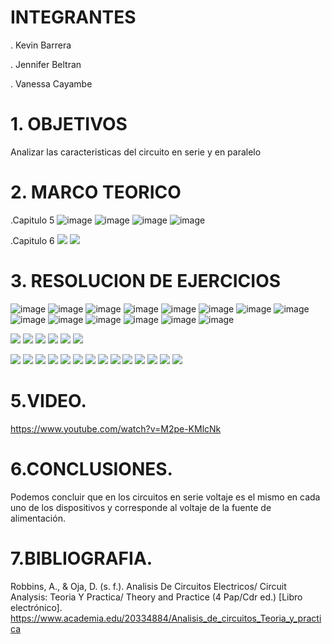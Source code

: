# INTEGRANTES

. Kevin Barrera

. Jennifer Beltran

. Vanessa Cayambe

# 1. OBJETIVOS

  Analizar las caracteristicas del circuito en serie y en paralelo

# 2. MARCO TEORICO

.Capitulo 5
![image](https://user-images.githubusercontent.com/84421020/122847498-6d5ef380-d2cd-11eb-9a48-234e86a6519c.png)
![image](https://user-images.githubusercontent.com/84421020/122847509-7223a780-d2cd-11eb-9792-f9f3780331e6.png)
![image](https://user-images.githubusercontent.com/84421020/122847515-78198880-d2cd-11eb-81ea-3255d253cc2e.png)
![image](https://user-images.githubusercontent.com/84421020/122847523-7cde3c80-d2cd-11eb-93fe-6c98dfe40834.png)


.Capitulo 6
![](https://github.com/Kevinsan21/Imagenes33333/blob/main/Capitulo6.jpg)
![](https://github.com/Kevinsan21/Imagenes33333/blob/main/Capitulo7.jpg)
# 3. RESOLUCION DE EJERCICIOS

![image](https://user-images.githubusercontent.com/84421020/122847607-a4cda000-d2cd-11eb-8997-018fe0488d8d.png)
![image](https://user-images.githubusercontent.com/84421020/122847615-aa2aea80-d2cd-11eb-9535-cd24652506b4.png)
![image](https://user-images.githubusercontent.com/84421020/122847622-aeef9e80-d2cd-11eb-861c-f8d3d9be5484.png)
![image](https://user-images.githubusercontent.com/84421020/122847632-b3b45280-d2cd-11eb-9928-d3a55421ae6d.png)
![image](https://user-images.githubusercontent.com/84421020/122847640-b8790680-d2cd-11eb-8fd2-86e1554af7ea.png)
![image](https://user-images.githubusercontent.com/84421020/122847649-be6ee780-d2cd-11eb-9b75-672204648ed8.png)
![image](https://user-images.githubusercontent.com/84421020/122847656-c29b0500-d2cd-11eb-85bf-28647bde4975.png)
![image](https://user-images.githubusercontent.com/84421020/122847671-c75fb900-d2cd-11eb-929d-b158fb303fd0.png)
![image](https://user-images.githubusercontent.com/84421020/122847684-cb8bd680-d2cd-11eb-9a05-a16a73dfc2b5.png)
![image](https://user-images.githubusercontent.com/84421020/122847696-cfb7f400-d2cd-11eb-91e5-dd6f481c16a9.png)
![image](https://user-images.githubusercontent.com/84421020/122847711-d6466b80-d2cd-11eb-9953-611f69991a7f.png)
![image](https://user-images.githubusercontent.com/84421020/122847727-da728900-d2cd-11eb-87c7-dc896d19d6ba.png)
![image](https://user-images.githubusercontent.com/84421020/122847746-dfcfd380-d2cd-11eb-96ce-5e34c5a31ef5.png)
![image](https://user-images.githubusercontent.com/84421020/122847754-e4948780-d2cd-11eb-8a6f-9e5a4ef4a2e3.png)

![](https://github.com/Kevinsan21/Imagenes33333/blob/main/33_page-0001.jpg)
![](https://github.com/Kevinsan21/Imagenes33333/blob/main/33_page-0002.jpg)
![](https://github.com/Kevinsan21/Imagenes33333/blob/main/33_page-0003.jpg)
![](https://github.com/Kevinsan21/Imagenes33333/blob/main/33_page-0004.jpg)
![](https://github.com/Kevinsan21/Imagenes33333/blob/main/33_page-0005.jpg)
![](https://github.com/Kevinsan21/Imagenes33333/blob/main/33_page-0006.jpg)

![](https://github.com/Kevinsan21/Imagenes33333/blob/main/Circuito5_01.jpg)
![](https://github.com/Kevinsan21/Imagenes33333/blob/main/Circuito5_02.jpg)
![](https://github.com/Kevinsan21/Imagenes33333/blob/main/Circuito5_03.jpg)
![](https://github.com/Kevinsan21/Imagenes33333/blob/main/Circuito5_04.jpg)
![](https://github.com/Kevinsan21/Imagenes33333/blob/main/Circuito5_05.jpg)
![](https://github.com/Kevinsan21/Imagenes33333/blob/main/Circuito5_06.jpg)
![](https://github.com/Kevinsan21/Imagenes33333/blob/main/Circuito5_07.jpg)
![](https://github.com/Kevinsan21/Imagenes33333/blob/main/Circuito5_08.jpg)
![](https://github.com/Kevinsan21/Imagenes33333/blob/main/Circuito5_09.jpg)
![](https://github.com/Kevinsan21/Imagenes33333/blob/main/Circuito5_10.jpg)
![](https://github.com/Kevinsan21/Imagenes33333/blob/main/Circuito5_11.jpg)
![](https://github.com/Kevinsan21/Imagenes33333/blob/main/Circuito5_12.jpg)
![](https://github.com/Kevinsan21/Imagenes33333/blob/main/Circuito5_13.jpg)
![](https://github.com/Kevinsan21/Imagenes33333/blob/main/Circuito5_14.jpg)

# 5.VIDEO.

https://www.youtube.com/watch?v=M2pe-KMlcNk

# 6.CONCLUSIONES.

Podemos concluir que en los circuitos en serie voltaje es el mismo en cada uno de los dispositivos y corresponde al voltaje de la fuente de alimentación.

# 7.BIBLIOGRAFIA.

Robbins, A., & Oja, D. (s. f.). Analisis De Circuitos Electricos/ Circuit Analysis: Teoria Y Practica/ Theory and Practice (4 Pap/Cdr ed.) [Libro electrónico]. https://www.academia.edu/20334884/Analisis_de_circuitos_Teoria_y_practica

